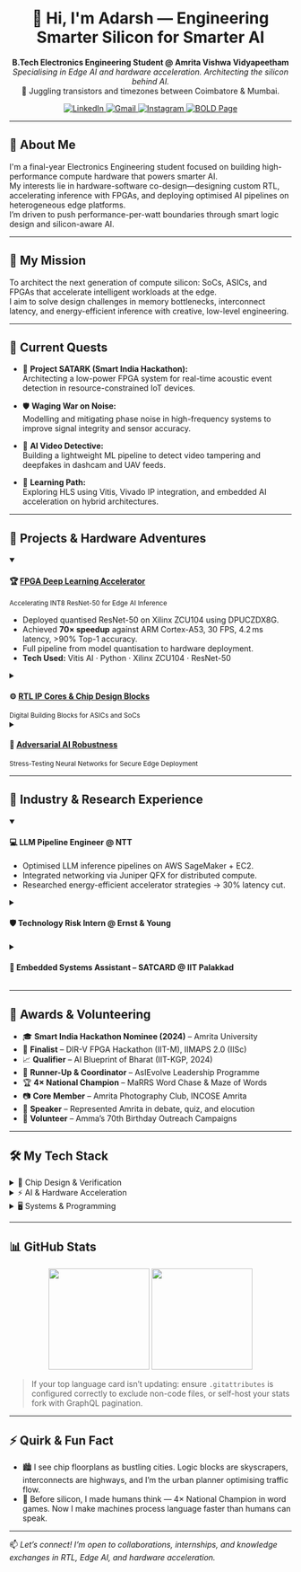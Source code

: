 <h1 align="center">
  👋 Hi, I'm Adarsh — Engineering Smarter Silicon for Smarter AI
</h1>

<p align="center">
  <strong>B.Tech Electronics Engineering Student @ Amrita Vishwa Vidyapeetham</strong><br>
  <em>Specialising in Edge AI and hardware acceleration. Architecting the silicon behind AI.</em><br>
  📍 Juggling transistors and timezones between Coimbatore & Mumbai.
</p>

<p align="center">
  <a href="https://www.linkedin.com/in/venuadarsh" target="_blank">
    <img src="https://img.shields.io/badge/LinkedIn-0077B5?style=for-the-badge&logo=linkedin&logoColor=white" alt="LinkedIn">
  </a>
  <a href="mailto:adarsh.venugopal.2@gmail.com" target="_blank">
    <img src="https://img.shields.io/badge/Email-D14836?style=for-the-badge&logo=gmail&logoColor=white" alt="Gmail">
  </a>
  <a href="https://www.instagram.com/sepling_wrogn" target="_blank">
    <img src="https://img.shields.io/badge/Photography-E4405F?style=for-the-badge&logo=instagram&logoColor=white" alt="Instagram">
  </a>
  <a href="https://bold.pro/my/adarsh-venugopal/281r" target="_blank">
    <img src="https://img.shields.io/badge/My%20Page-BOLD.PRO-orange?style=for-the-badge" alt="BOLD Page">
  </a>
</p>

---

## 🧠 About Me

I'm a final-year Electronics Engineering student focused on building high-performance compute hardware that powers smarter AI.  
My interests lie in hardware-software co-design—designing custom RTL, accelerating inference with FPGAs, and deploying optimised AI pipelines on heterogeneous edge platforms.  
I’m driven to push performance-per-watt boundaries through smart logic design and silicon-aware AI.

---

## 🧭 My Mission

To architect the next generation of compute silicon: SoCs, ASICs, and FPGAs that accelerate intelligent workloads at the edge.  
I aim to solve design challenges in memory bottlenecks, interconnect latency, and energy-efficient inference with creative, low-level engineering.

---

## 🔭 Current Quests

- 🧠 **Project SATARK (Smart India Hackathon):**  
  Architecting a low-power FPGA system for real-time acoustic event detection in resource-constrained IoT devices.

- 🛡️ **Waging War on Noise:**  
  Modelling and mitigating phase noise in high-frequency systems to improve signal integrity and sensor accuracy.

- 🎥 **AI Video Detective:**  
  Building a lightweight ML pipeline to detect video tampering and deepfakes in dashcam and UAV feeds.

- 🌱 **Learning Path:**  
  Exploring HLS using Vitis, Vivado IP integration, and embedded AI acceleration on hybrid architectures.

---

## 🚀 Projects & Hardware Adventures

<details open>
<summary><h4>🏆 <a href="https://github.com/AVM-27/FPGA-DL-ResNet">FPGA Deep Learning Accelerator</a></h4><small>Accelerating INT8 ResNet-50 for Edge AI Inference</small></summary>

- Deployed quantised ResNet-50 on Xilinx ZCU104 using DPUCZDX8G.
- Achieved **70× speedup** against ARM Cortex-A53, 30 FPS, 4.2 ms latency, >90% Top-1 accuracy.
- Full pipeline from model quantisation to hardware deployment.
- **Tech Used:** Vitis AI · Python · Xilinx ZCU104 · ResNet-50

</details>

<details>
<summary><h4>⚙️ <a href="https://github.com/AVM-27/RTL-for-Kids">RTL IP Cores & Chip Design Blocks</a></h4><small>Digital Building Blocks for ASICs and SoCs</small></summary>

- Designed & verified RTL cores: ALUs, FSMs, arbiters, and adders.
- Used SystemVerilog testbenches in ModelSim; deployed on FPGA with Vivado.
- **Platforms:** Basys3 · Pynq · Vivado · Vitis HLS

</details>

<details>
<summary><h4>🎯 <a href="https://github.com/AVM-27/Project-Pixel-Foolery">Adversarial AI Robustness</a></h4><small>Stress-Testing Neural Networks for Secure Edge Deployment</small></summary>

- Designed differential evolution–based pixel attacks on CNNs.
- Reduced classifier confidence by >70%, highlighting model brittleness.
- **Stack:** Python · TensorFlow · Skimage · Colab

</details>

---

## 💼 Industry & Research Experience

<details open>
<summary><h4>💻 LLM Pipeline Engineer @ NTT</h4></summary>

- Optimised LLM inference pipelines on AWS SageMaker + EC2.
- Integrated networking via Juniper QFX for distributed compute.
- Researched energy-efficient accelerator strategies → 30% latency cut.

</details>

<details>
<summary><h4>🛡️ Technology Risk Intern @ Ernst & Young</h4></summary>

- Audited systems under ISO 27001 and GDPR compliance.
- Gained systems-level exposure to IT security in enterprise stacks.

</details>

<details>
<summary><h4>🌾 Embedded Systems Assistant – SATCARD @ IIT Palakkad</h4></summary>

- Built anomaly detection on edge using sensor-fusion techniques.
- Designed a low-footprint compute stack for predictive maintenance.

</details>

---

## 🌼 Awards & Volunteering

- 🎓 **Smart India Hackathon Nominee (2024)** – Amrita University  
- 🧠 **Finalist** – DIR-V FPGA Hackathon (IIT-M), IIMAPS 2.0 (IISc)  
- 📈 **Qualifier** – AI Blueprint of Bharat (IIT-KGP, 2024)  
- 🥈 **Runner-Up & Coordinator** – AsIEvolve Leadership Programme  
- 🏆 **4× National Champion** – MaRRS Word Chase & Maze of Words  
- 📷 **Core Member** – Amrita Photography Club, INCOSE Amrita  
- 🎤 **Speaker** – Represented Amrita in debate, quiz, and elocution  
- 🤝 **Volunteer** – Amma’s 70th Birthday Outreach Campaigns  

---

## 🛠️ My Tech Stack

<details>
<summary>🔧 Chip Design & Verification</summary>

![Verilog](https://img.shields.io/badge/Verilog-1E2C5A?style=for-the-badge)  
![SystemVerilog](https://img.shields.io/badge/SystemVerilog-4169E1?style=for-the-badge)  
![RTL Design](https://img.shields.io/badge/RTL_Design-5A29E4?style=for-the-badge)  
![Vivado](https://img.shields.io/badge/Vivado-9D2235?style=for-the-badge)  
![Vitis HLS](https://img.shields.io/badge/Vitis_HLS-9D2235?style=for-the-badge)  
![ModelSim](https://img.shields.io/badge/ModelSim-002D5A?style=for-the-badge)

</details>

<details>
<summary>⚡ AI & Hardware Acceleration</summary>

![Python](https://img.shields.io/badge/Python-3776AB?style=for-the-badge)  
![TensorFlow](https://img.shields.io/badge/TensorFlow-FF6F00?style=for-the-badge)  
![Vitis AI](https://img.shields.io/badge/Vitis_AI-B33771?style=for-the-badge)  
![Edge AI](https://img.shields.io/badge/Edge_AI-F29F05?style=for-the-badge)  
![Deep Learning](https://img.shields.io/badge/Deep_Learning-673AB7?style=for-the-badge)

</details>

<details>
<summary>🖥️ Systems & Programming</summary>

![C++](https://img.shields.io/badge/C++-00599C?style=for-the-badge)  
![Embedded C](https://img.shields.io/badge/Embedded_C-0b1a26?style=for-the-badge)  
![MATLAB](https://img.shields.io/badge/MATLAB-0076A8?style=for-the-badge&logo=mathworks&logoColor=white)  
![AWS](https://img.shields.io/badge/AWS-232F3E?style=for-the-badge)  

</details>

---

## 📊 GitHub Stats

<p align="center">
  <img height="180em" src="https://github-readme-stats.vercel.app/api?username=AVM-27&show_icons=true&theme=tokyonight&include_all_commits=true"/>
  <img height="180em" src="https://github-readme-stats.vercel.app/api/top-langs/?username=AVM-27&layout=compact&langs_count=8&theme=tokyonight&count_weight=1"/>
</p>

> If your top language card isn’t updating: ensure `.gitattributes` is configured correctly to exclude non-code files, or self-host your stats fork with GraphQL pagination.

---

## ⚡ Quirk & Fun Fact

- 🏙️ I see chip floorplans as bustling cities. Logic blocks are skyscrapers, interconnects are highways, and I’m the urban planner optimising traffic flow.
- 🧠 Before silicon, I made humans think — 4× National Champion in word games. Now I make machines process language faster than humans can speak.

---

📫 *Let’s connect! I’m open to collaborations, internships, and knowledge exchanges in RTL, Edge AI, and hardware acceleration.*
